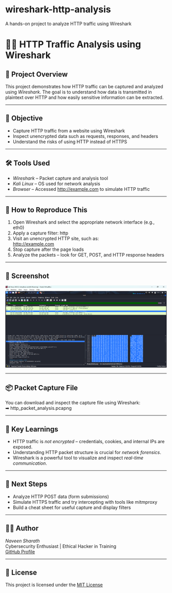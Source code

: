 # wireshark-http-analysis
A hands-on project to analyze HTTP traffic using Wireshark

# 🕵‍♂ HTTP Traffic Analysis using Wireshark

## 📌 Project Overview
This project demonstrates how HTTP traffic can be captured and analyzed using *Wireshark*. The goal is to understand how data is transmitted in plaintext over HTTP and how easily sensitive information can be extracted.

---

## 🎯 Objective
- Capture HTTP traffic from a website using Wireshark
- Inspect unencrypted data such as requests, responses, and headers
- Understand the risks of using HTTP instead of HTTPS

---

## 🛠 Tools Used
- *Wireshark* – Packet capture and analysis tool
- *Kali Linux* – OS used for network analysis
- *Browser* – Accessed http://example.com to simulate HTTP traffic

---

## 🧪 How to Reproduce This
1. Open Wireshark and select the appropriate network interface (e.g., eth0)
2. Apply a capture filter: http
3. Visit an unencrypted HTTP site, such as:  
   http://example.com
4. Stop capture after the page loads
5. Analyze the packets – look for GET, POST, and HTTP response headers

---

## 📸 Screenshot
![HTTP Packet Screenshot](http_packet_analysis.png)

---

## 📦 Packet Capture File
You can download and inspect the capture file using Wireshark:  
➡ http_packet_analysis.pcapng

---

## 🧠 Key Learnings
- HTTP traffic is *not encrypted* – credentials, cookies, and internal IPs are exposed.
- Understanding HTTP packet structure is crucial for *network forensics*.
- Wireshark is a powerful tool to visualize and inspect *real-time communication*.

---

## 🚀 Next Steps
- Analyze HTTP POST data (form submissions)
- Simulate HTTPS traffic and try intercepting with tools like mitmproxy
- Build a cheat sheet for useful capture and display filters

---

## 👨‍💻 Author
*Naveen Sharath*  
Cybersecurity Enthusiast | Ethical Hacker in Training  
[GitHub Profile](https://github.com/NaveenSharath)

---

## 📜 License
This project is licensed under the [MIT License](LICENSE)

